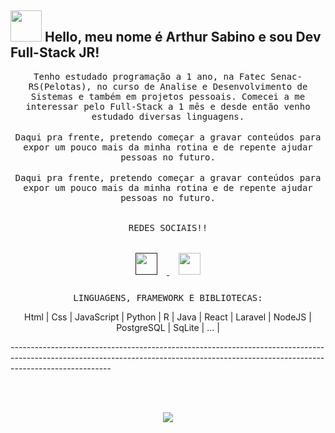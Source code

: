 ## <img src="https://raw.githubusercontent.com/alexnaiman/alexnaiman/master/resources/welcomeglitch.gif" width="50px" /> Hello, meu nome é Arthur Sabino e sou Dev Full-Stack JR!

<p align="center" >
  <samp>
   Tenho estudado programação a 1 ano, na Fatec Senac-RS(Pelotas), no curso de Analise e Desenvolvimento de Sistemas e também em projetos pessoais. Comecei a me interessar pelo Full-Stack a 1 mês e desde então venho estudado diversas linguagens.
</samp>
<br/><br/>
<samp>
Daqui pra frente, pretendo começar a gravar conteúdos para expor um pouco mais da minha rotina e de repente ajudar pessoas no futuro.
</samp>
<br/><br/>
<samp>
Daqui pra frente, pretendo começar a gravar conteúdos para expor um pouco mais da minha rotina e de repente ajudar pessoas no futuro.
  </samp>
  <br/>
  <br/>
</p>
<p align="center">
  <h align="center">
    <samp>
    REDES SOCIAIS!!
    </samp>
  <h/>
  <br/><br/>
  <a href="">
    <img src="https://raw.githubusercontent.com/alexnaiman/alexnaiman/master/resources/linkedin.webp"  width="35px" style="margin: 15px;" />
  </a>
  <a href="https://www.instagram.com/sabinoarthur_/">
    <img src="https://raw.githubusercontent.com/alexnaiman/alexnaiman/master/resources/instagram.webp"  width="35px" style="margin: 15px;" />
  </a>
</p>
  
  <p align="center">
    <samp>
       LINGUAGENS, FRAMEWORK E BIBLIOTECAS: 
    </samp>
  <p/>
  <p align="center">
    Html | Css | JavaScript | Python | R | Java | React | Laravel | NodeJS | PostgreSQL | SqLite | ... | 
  <p/>

<p> -------------------------------------------------------------------------------------------------------------------------------------------------------------------------------------
  <p/>  

<br/><br/>

<p align="center">
<img align="center" src="https://github-readme-stats.vercel.app/api?username=SabinoDS&theme=calm&show_icons=true" />

  

</p>


